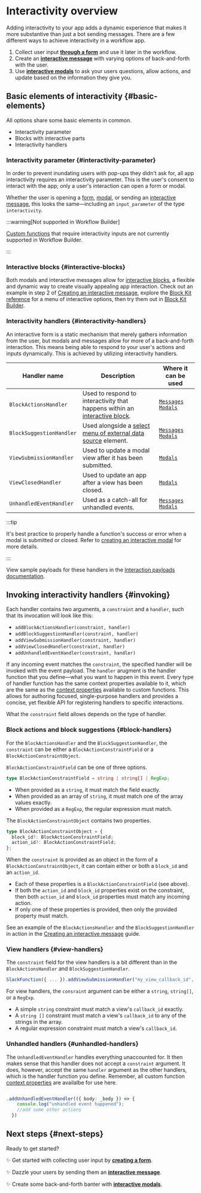 # Interactivity overview

Adding interactivity to your app adds a dynamic experience that makes it more substantive than just a bot sending messages. There are a few different ways to achieve interactivity in a workflow app. 

1. Collect user input **[through a form](/automation/forms)** and use it later in the workflow.
2. Create an **[interactive message](/automation/interactive-messages)** with varying options of back-and-forth with the user.
3. Use **[interactive modals](/automation/interactive-modals)** to ask your users questions, allow actions, and update based on the information they give you.

## Basic elements of interactivity {#basic-elements}
All options share some basic elements in common.

* Interactivity parameter
* Blocks with interactive parts
* Interactivity handlers

### Interactivity parameter {#interactivity-parameter}

In order to prevent inundating users with pop-ups they didn't ask for, all app interactivity requires an interactivity parameter. This is the user's consent to interact with the app; only a user's interaction can open a form or modal. 

Whether the user is opening a [form](/automation/forms#add-interactivity), [modal](/automation/interactive-modals#add-interactivity), or sending an [interactive message](/automation/interactive-messages), this looks the same&mdash;including an `input_parameter` of the type `interactivity`. 

:::warning[Not supported in Workflow Builder]

[Custom functions](/automation/functions/custom) that require interactivity inputs are not currently supported in Workflow Builder.

:::

### Interactive blocks {#interactive-blocks}

Both modals and interactive messages allow for [interactive blocks](/reference/block-kit/block-elements), a flexible and dynamic way to create visually appealing app interaction. Check out an example in step 2 of [Creating an interactive message](/automation/interactive-messages#add-block-kit), explore the [Block Kit reference](/reference/block-kit/block-elements) for a menu of interactive options, then try them out in [Block Kit Builder](https://app.slack.com/block-kit-builder/).

### Interactivity handlers {#interactivity-handlers}

An interactive form is a static mechanism that merely gathers information from the user, but modals and messages allow for more of a back-and-forth interaction. This means being able to respond to your user's actions and inputs dynamically. This is achieved by utilizing interactivity handlers. 

Handler name | Description | Where it can be used 
------------ | ----------- | -------------------- 
`BlockActionsHandler` | Used to respond to interactivity that happens within an [interactive block](/reference/block-kit/block-elements). | [`Messages`](/surfaces/messages) [`Modals`](/surfaces/modals)
`BlockSuggestionHandler` | Used alongside a [select menu of external data source](/reference/block-kit/block-elements#external_select) element. | [`Messages`](/surfaces/messages) [`Modals`](/surfaces/modals) 
`ViewSubmissionHandler` | Used to update a modal view after it has been submitted. | [`Modals`](/surfaces/modals) 
`ViewClosedHandler` | Used to update an app after a view has been closed. | [`Modals`](/surfaces/modals)  
`UnhandledEventHandler` | Used as a catch-all for unhandled events. | [`Messages`](/surfaces/messages) [`Modals`](/surfaces/modals) 

:::tip

It's best practice to properly  handle a function's success or error when a modal is submitted or closed. Refer to [creating an interactive modal](/automation/interactive-modals) for more details.

:::

View sample payloads for these handlers in the [Interaction payloads documentation](/reference/interaction-payloads).

## Invoking interactivity handlers {#invoking}

Each handler contains two arguments, a `constraint` and a `handler`, such that its invocation will look like this:
- `addBlockActionsHandler(constraint, handler)`
- `addBlockSuggestionHandler(constraint, handler)`
- `addViewSubmissionHandler(constraint, handler)`
- `addViewClosedHandler(constraint, handler)`
- `addUnhandledEventHandler(constraint, handler)`

If any incoming event matches the `constraint`, the specified handler will be invoked with the event payload. The `handler` arugment is the handler function that you define&mdash;what you want to happen in this event. Every type of handler function has the same context properties available to it, which are the same as the [context properties](/automation/functions/custom#context) available to custom functions. This allows for authoring focused, single-purpose handlers and provides a concise, yet flexible API for registering handlers to specific interactions.

What the `constraint` field allows depends on the type of handler. 

### Block actions and block suggestions {#block-handlers}

For the `BlockActionsHandler` and the `BlockSuggestionHandler`, the `constraint` can be either a `BlockActionConstraintField` or a `BlockActionConstraintObject`. 

`BlockActionConstraintField` can be one of three options.

``` ts
type BlockActionConstraintField = string | string[] | RegExp;
```

- When provided as a `string`, it must match the field exactly.
- When provided as an array of `string`, it must match one of the array values exactly.
- When provided as a `RegExp`, the regular expression must match.

The `BlockActionConstraintObject` contains two properties. 

```ts
type BlockActionConstraintObject = {
  block_id?: BlockActionConstraintField;
  action_id?: BlockActionConstraintField;
};
```

When the `constraint` is provided as an object in the form of a `BlockActionConstraintObject`, it can contain either or both a `block_id` and an `action_id`.
- Each of these properties is a `BlockActionConstraintField` (see above).
- If both the `action_id` and `block_id` properties exist on the constraint, then both `action_id` and `block_id` properties must match any incoming action.
- If only one of these properties is provided, then only the provided property must match.

See an example of the `BlockActionsHandler` and the `BlockSuggestionHandler` in action in the [Creating an interactive message](/automation/interactive-messages) guide.

### View handlers {#view-handlers}

The `constraint` field for the view handlers is a bit different than in the `BlockActionsHandler` and `BlockSuggestionHandler`. 

```ts
SlackFunction({ ... }).addViewSubmissionHandler("my_view_callback_id", async (ctx) => { ... });
```

For view handlers, the `consraint` argument can be either a `string`, `string[]`, or a `RegExp`. 
- A simple `string` constraint must match a view's `callback_id` exactly.
- A `string []` constraint must match a view's `callback_id` to any of the strings in the array.
- A regular expression constraint must match a view's `callback_id`.

### Unhandled handlers {#unhandled-handlers}

The `UnhandledEventHandler` handles everything unaccounted for. It then makes sense that this handler does not accept a `constraint` argument. It does, however, accept the same `handler` argument as the other handlers, which is the handler function you define. Remember, all custom function [context properties](/automation/functions/custom#context) are availalbe for use here. 

```ts

.addUnhandledEventHandler(({ body: _body }) => {
    console.log("unhandled event happened");
    //add some other actions
  })

```

## Next steps {#next-steps}

Ready to get started?

✨ Get started with collecting user input by **[creating a form](/automation/forms)**.

✨ Dazzle your users by sending them an **[interactive message](/automation/interactive-messages)**.

✨ Create some back-and-forth banter with **[interactive modals](/automation/interactive-modals)**.